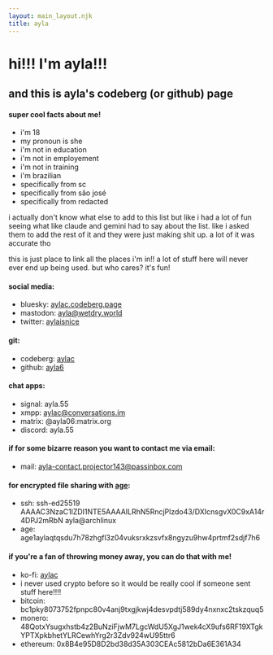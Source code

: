 ```yaml
---
layout: main_layout.njk
title: ayla
---
```

# hi!!! I'm ayla!!!
## and this is ayla's codeberg (or github) page

#### super cool facts about me!
  * i'm 18
  * my pronoun is she
  * i'm not in education
  * i'm not in employement
  * i'm not in training
  * i'm brazilian
  * specifically from sc
  * specifically from são josé
  * specifically from redacted

i actually don't know what else to add to this list but like i had a lot of fun seeing what like claude and gemini had to say about the list. like i asked them to add the rest of it and they were just making shit up. a lot of it was accurate tho

this is just place to link all the places i'm in!! a lot of stuff
here will never ever end up being used. but who cares? it's fun!

#### social media:
  * bluesky: [aylac.codeberg.page](https://bsky.app/profile/aylac.codeberg.page)
  * mastodon: <a rel="me" href="https://wetdry.world/@ayla">ayla@wetdry.world</a>
  * twitter: [aylaisnice](https://twitter.com/aylaisnice)

#### git:
  * codeberg: [aylac](https://codeberg.org/aylac)
  * github: [ayla6](https://github.com/ayla6)

#### chat apps:
  * signal: <span class="user select-all">ayla.55</span>
  * xmpp: <span class="user select-all">aylac@conversations.im</span>
  * matrix: <span class="user select-all">@ayla06:matrix.org</span>
  * discord: <span class="user select-all">ayla.55</span>

#### if for some bizarre reason you want to contact me via email:
  * mail: [ayla-contact.projector143@passinbox.com](mailto:ayla-contact.projector143@passinbox.com)

#### for encrypted file sharing with [age](https://github.com/FiloSottile/awesome-age):
  * ssh: <span class="user mono select-all">ssh-ed25519 AAAAC3NzaC1lZDI1NTE5AAAAILRhN5RncjPlzdo43/DXIcnsgvX0C9xA14r4DPJ2mRbN ayla@archlinux</span>
  * age: <span class="user mono select-all">age1aylaqtqsdu7h78zhgfl3z04vuksrxkzsvfx8ngyzu9hw4prtmf2sdjf7h6</span>

#### if you're a fan of throwing money away, you can do that with me!

  * ko-fi: [aylac](https://ko-fi.com/aylac)
  * i never used crypto before so it would be really cool if someone sent stuff here!!!!
  * bitcoin: <span class="user mono select-all">bc1pky8073752fpnpc80v4anj9txgjkwj4desvpdtj589dy4nxnxc2tskzquq5</span>
  * monero: <span class="user mono select-all">48QotxYsugxhstb4z2BuNziFjwM7LgcWdU5XgJ1wek4cX9ufs6RF19XTgkYPTXpkbhetYLRCewhYrg2r3Zdv924wU95ttr6</span>
  * ethereum: <span class="user mono select-all">0x8B4e95D8D2bd38d35A303CEAc5812bDa6E361A34</span>

